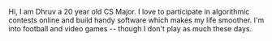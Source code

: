 Hi, I am Dhruv a 20 year old CS Major. I love to participate in algorithmic contests online and build handy     software which makes my life smoother. I'm into football and video games -- though I don't play as much these days.

